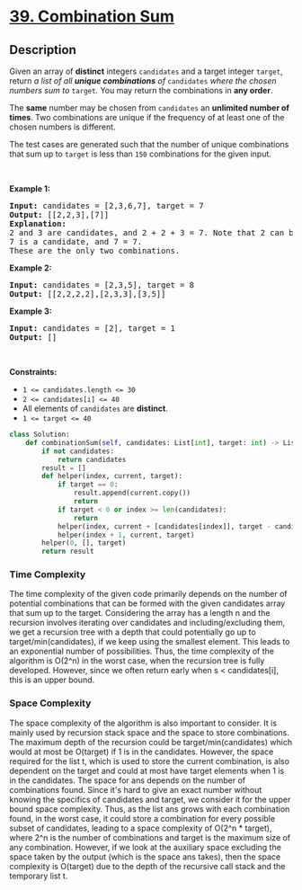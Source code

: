 # [39. Combination Sum](https://leetcode.com/problems/combination-sum)


## Description

<!-- description:start -->

<p>Given an array of <strong>distinct</strong> integers <code>candidates</code> and a target integer <code>target</code>, return <em>a list of all <strong>unique combinations</strong> of </em><code>candidates</code><em> where the chosen numbers sum to </em><code>target</code><em>.</em> You may return the combinations in <strong>any order</strong>.</p>

<p>The <strong>same</strong> number may be chosen from <code>candidates</code> an <strong>unlimited number of times</strong>. Two combinations are unique if the <span data-keyword="frequency-array">frequency</span> of at least one of the chosen numbers is different.</p>

<p>The test cases are generated such that the number of unique combinations that sum up to <code>target</code> is less than <code>150</code> combinations for the given input.</p>

<p>&nbsp;</p>
<p><strong class="example">Example 1:</strong></p>

<pre>
<strong>Input:</strong> candidates = [2,3,6,7], target = 7
<strong>Output:</strong> [[2,2,3],[7]]
<strong>Explanation:</strong>
2 and 3 are candidates, and 2 + 2 + 3 = 7. Note that 2 can be used multiple times.
7 is a candidate, and 7 = 7.
These are the only two combinations.
</pre>

<p><strong class="example">Example 2:</strong></p>

<pre>
<strong>Input:</strong> candidates = [2,3,5], target = 8
<strong>Output:</strong> [[2,2,2,2],[2,3,3],[3,5]]
</pre>

<p><strong class="example">Example 3:</strong></p>

<pre>
<strong>Input:</strong> candidates = [2], target = 1
<strong>Output:</strong> []
</pre>

<p>&nbsp;</p>
<p><strong>Constraints:</strong></p>

<ul>
	<li><code>1 &lt;= candidates.length &lt;= 30</code></li>
	<li><code>2 &lt;= candidates[i] &lt;= 40</code></li>
	<li>All elements of <code>candidates</code> are <strong>distinct</strong>.</li>
	<li><code>1 &lt;= target &lt;= 40</code></li>
</ul>

```python
class Solution:
    def combinationSum(self, candidates: List[int], target: int) -> List[List[int]]:
        if not candidates:
            return candidates
        result = []
        def helper(index, current, target):
            if target == 0:
                result.append(current.copy())
                return
            if target < 0 or index >= len(candidates):
                return
            helper(index, current + [candidates[index]], target - candidates[index])
            helper(index + 1, current, target)
        helper(0, [], target)
        return result
```

### Time Complexity
The time complexity of the given code primarily depends on the number of potential combinations that can be 
formed with the given candidates array that sum up to the target. Considering the array has a length n and the 
recursion involves iterating over candidates and including/excluding them, we get a recursion tree with a depth 
that could potentially go up to target/min(candidates), if we keep using the smallest element. This leads to 
an exponential number of possibilities. Thus, the time complexity of the algorithm is O(2^n) in the worst case, 
when the recursion tree is fully developed. However, since we often return early when s < candidates[i], this 
is an upper bound.

### Space Complexity
The space complexity of the algorithm is also important to consider. It is mainly used by recursion stack space and the 
space to store combinations. The maximum depth of the recursion could be target/min(candidates) which would at most be 
O(target) if 1 is in the candidates. However, the space required for the list t, which is used to store the current 
combination, is also dependent on the target and could at most have target elements when 1 is in the candidates. The 
space for ans depends on the number of combinations found. Since it's hard to give an exact number without knowing the 
specifics of candidates and target, we consider it for the upper bound space complexity. Thus, as the list ans grows with 
each combination found, in the worst case, it could store a combination for every possible subset of candidates, leading 
to a space complexity of O(2^n * target), where 2^n is the number of combinations and target is the maximum size of any
combination.
However, if we look at the auxiliary space excluding the space taken by the output (which is the space ans takes), 
then the space complexity is O(target) due to the depth of the recursive call stack and the temporary list t.
